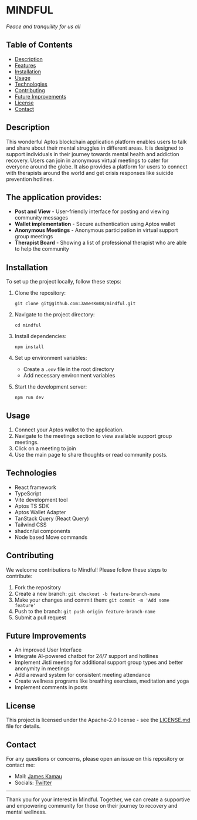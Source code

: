 # MINDFUL
*Peace and tranquility for us all*

## Table of Contents
- [Description](#description)
- [Features](#features)
- [Installation](#installation)
- [Usage](#usage)
- [Technologies](#technologies)
- [Contributing](#contributing)
- [Future Improvements](#future-improvements)
- [License](#license)
- [Contact](#contact)

## Description
This wonderful Aptos blockchain application platform enables users to talk and share about their mental struggles in different areas.
It is designed to support individuals in their journey towards mental health and addiction recovery.
Users can join in anonymous virtual meetings to cater for everyone around the globe. It also provides a platform for users to connect with therapists around the world and get crisis responses like suicide prevention hotlines.

## The application provides:

- **Post and View** - User-friendly interface for posting and viewing community messages
- **Wallet implementation** - Secure authentication using Aptos wallet
- **Anonymous Meetings** - Anonymous participation in virtual support group meetings
- **Therapist Board** - Showing a list of professional therapist who are able to help the community

## Installation

To set up the project locally, follow these steps:

1. Clone the repository:
   ```
   git clone git@github.com:JamesKm08/mindful.git
   ```
2. Navigate to the project directory:
   ```
   cd mindful
   ```
3. Install dependencies:
   ```
   npm install
   ```
4. Set up environment variables:
    - Create a `.env` file in the root directory
    - Add necessary environment variables

5. Start the development server:
   ```
   npm run dev
   ```

## Usage

1. Connect your Aptos wallet to the application.
2. Navigate to the meetings section to view available support group meetings.
3. Click on a meeting to join
4. Use the main page to share thoughts or read community posts.

## Technologies

- React framework
- TypeScript
- Vite development tool
- Aptos TS SDK
- Aptos Wallet Adapter
- TanStack Query (React Query)
- Tailwind CSS
- shadcn/ui components
- Node based Move commands

## Contributing

We welcome contributions to Mindful! Please follow these steps to contribute:

1. Fork the repository
2. Create a new branch: `git checkout -b feature-branch-name`
3. Make your changes and commit them: `git commit -m 'Add some feature'`
4. Push to the branch: `git push origin feature-branch-name`
5. Submit a pull request

## Future Improvements
- An improved User Interface
- Integrate AI-powered chatbot for 24/7 support and hotlines
- Implement Jisti meeting for additional support group types and better anonymity in meetings
- Add a reward system for consistent meeting attendance
- Create wellness programs like breathing exercises, meditation and yoga
- Implement comments in posts

## License

This project is licensed under the Apache-2.0 license - see the [LICENSE.md](LICENSE.md) file for details.

## Contact

For any questions or concerns, please open an issue on this repository or contact me:

- Mail: [James Kamau](mailto:jmkamau08@gmail.com)
- Socials: [Twitter](https://x.com/KamauTheSecond)

---

Thank you for your interest in Mindful. Together, we can create a supportive and empowering community for those on their journey to recovery and mental wellness.
